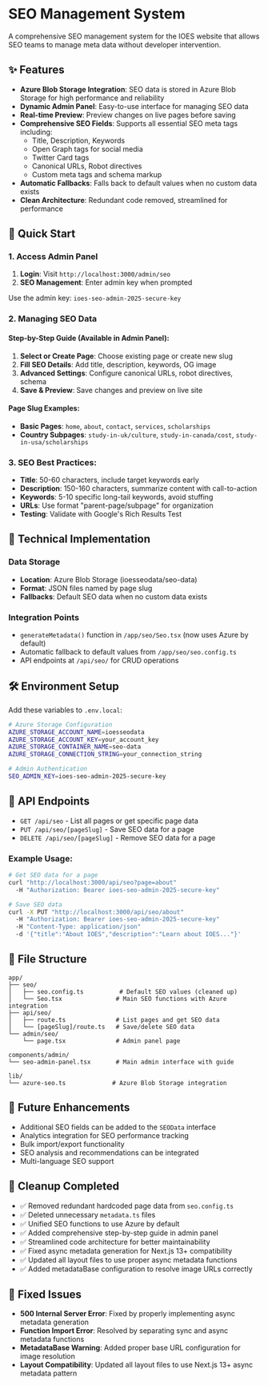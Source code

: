 # SEO Management System

A comprehensive SEO management system for the IOES website that allows SEO teams to manage meta data without developer intervention.

## ✨ Features

- **Azure Blob Storage Integration**: SEO data is stored in Azure Blob Storage for high performance and reliability
- **Dynamic Admin Panel**: Easy-to-use interface for managing SEO data
- **Real-time Preview**: Preview changes on live pages before saving
- **Comprehensive SEO Fields**: Supports all essential SEO meta tags including:
  - Title, Description, Keywords
  - Open Graph tags for social media
  - Twitter Card tags
  - Canonical URLs, Robot directives
  - Custom meta tags and schema markup
- **Automatic Fallbacks**: Falls back to default values when no custom data exists
- **Clean Architecture**: Redundant code removed, streamlined for performance

## 🚀 Quick Start

### 1. Access Admin Panel
1. **Login**: Visit `http://localhost:3000/admin/seo`
2. **SEO Management**: Enter admin key when prompted

Use the admin key: `ioes-seo-admin-2025-secure-key`

### 2. Managing SEO Data

#### Step-by-Step Guide (Available in Admin Panel):
1. **Select or Create Page**: Choose existing page or create new slug
2. **Fill SEO Details**: Add title, description, keywords, OG image
3. **Advanced Settings**: Configure canonical URLs, robot directives, schema
4. **Save & Preview**: Save changes and preview on live site

#### Page Slug Examples:
- **Basic Pages**: `home`, `about`, `contact`, `services`, `scholarships`
- **Country Subpages**: `study-in-uk/culture`, `study-in-canada/cost`, `study-in-usa/scholarships`

### 3. SEO Best Practices:
- **Title**: 50-60 characters, include target keywords early
- **Description**: 150-160 characters, summarize content with call-to-action
- **Keywords**: 5-10 specific long-tail keywords, avoid stuffing
- **URLs**: Use format "parent-page/subpage" for organization
- **Testing**: Validate with Google's Rich Results Test

## 🔧 Technical Implementation

### Data Storage
- **Location**: Azure Blob Storage (ioesseodata/seo-data)
- **Format**: JSON files named by page slug
- **Fallbacks**: Default SEO data when no custom data exists

### Integration Points
- `generateMetadata()` function in `/app/seo/Seo.tsx` (now uses Azure by default)
- Automatic fallback to default values from `/app/seo/seo.config.ts`
- API endpoints at `/api/seo/` for CRUD operations

## 🛠️ Environment Setup

Add these variables to `.env.local`:

```bash
# Azure Storage Configuration
AZURE_STORAGE_ACCOUNT_NAME=ioesseodata
AZURE_STORAGE_ACCOUNT_KEY=your_account_key
AZURE_STORAGE_CONTAINER_NAME=seo-data
AZURE_STORAGE_CONNECTION_STRING=your_connection_string

# Admin Authentication
SEO_ADMIN_KEY=ioes-seo-admin-2025-secure-key
```

## 🔌 API Endpoints

- `GET /api/seo` - List all pages or get specific page data
- `PUT /api/seo/[pageSlug]` - Save SEO data for a page
- `DELETE /api/seo/[pageSlug]` - Remove SEO data for a page

### Example Usage:

```bash
# Get SEO data for a page
curl "http://localhost:3000/api/seo?page=about" 
  -H "Authorization: Bearer ioes-seo-admin-2025-secure-key"

# Save SEO data
curl -X PUT "http://localhost:3000/api/seo/about" 
  -H "Authorization: Bearer ioes-seo-admin-2025-secure-key" 
  -H "Content-Type: application/json" 
  -d '{"title":"About IOES","description":"Learn about IOES..."}'
```

## 📁 File Structure

```
app/
├── seo/
│   ├── seo.config.ts          # Default SEO values (cleaned up)
│   └── Seo.tsx               # Main SEO functions with Azure integration
├── api/seo/
│   ├── route.ts              # List pages and get SEO data
│   └── [pageSlug]/route.ts   # Save/delete SEO data
└── admin/seo/
    └── page.tsx              # Admin panel page

components/admin/
└── seo-admin-panel.tsx       # Main admin interface with guide

lib/
└── azure-seo.ts             # Azure Blob Storage integration
```

## 🔮 Future Enhancements

- Additional SEO fields can be added to the `SEOData` interface
- Analytics integration for SEO performance tracking  
- Bulk import/export functionality
- SEO analysis and recommendations can be integrated
- Multi-language SEO support

## 🧹 Cleanup Completed

- ✅ Removed redundant hardcoded page data from `seo.config.ts`
- ✅ Deleted unnecessary `metadata.ts` files
- ✅ Unified SEO functions to use Azure by default
- ✅ Added comprehensive step-by-step guide in admin panel
- ✅ Streamlined code architecture for better maintainability
- ✅ Fixed async metadata generation for Next.js 13+ compatibility
- ✅ Updated all layout files to use proper async metadata functions
- ✅ Added metadataBase configuration to resolve image URLs correctly

## 🐛 Fixed Issues

- **500 Internal Server Error**: Fixed by properly implementing async metadata generation
- **Function Import Error**: Resolved by separating sync and async metadata functions
- **MetadataBase Warning**: Added proper base URL configuration for image resolution
- **Layout Compatibility**: Updated all layout files to use Next.js 13+ async metadata pattern
